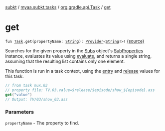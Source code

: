 [subkt](../../index.md) / [myaa.subkt.tasks](../index.md) / [org.gradle.api.Task](index.md) / [get](./get.md)

# get

`fun `[`Task`](https://docs.gradle.org/current/javadoc/org/gradle/api/Task.html)`.get(propertyName: `[`String`](https://kotlinlang.org/api/latest/jvm/stdlib/kotlin/-string/index.html)`): `[`Provider`](https://docs.gradle.org/current/javadoc/org/gradle/api/provider/Provider.html)`<`[`String`](https://kotlinlang.org/api/latest/jvm/stdlib/kotlin/-string/index.html)`!>!` [(source)](https://github.com/Myaamori/SubKt/blob/0.1.9/src/main/kotlin/myaa/subkt/tasks/plugin.kt#L297)

Searches for the given property in the [Subs](../-subs/index.md) object's [SubProperties](../-sub-properties/index.md) instance,
evaluates its value using [evaluate](evaluate.md), and returns a single string, assuming
that the resulting list contains only one element.

This function is run in a task context, using the [entry](entry.md) and [release](release.md) values for this task.

``` kotlin
// from task mux.03
// property file: TV.03.value=$release/$episode/show_${episode}.ass
get("value")
// Output: TV/03/show_03.ass
```

### Parameters

`propertyName` - The property to find.